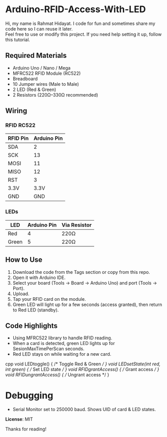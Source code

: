 # Arduino-RFID-Access-With-LED

Hi, my name is Rahmat Hidayat. I code for fun and sometimes share my code here so I can reuse it later.  
Feel free to use or modify this project. If you need help setting it up, follow this tutorial.

## Required Materials
- Arduino Uno / Nano / Mega
- MFRC522 RFID Module (RC522)
- Breadboard
- 10 Jumper wires (Male to Male)
- 2 LED (Red & Green)
- 2 Resistors (220Ω–330Ω recommended)

## Wiring

### RFID RC522
| RFID Pin | Arduino Pin |
|----------|-------------|
| SDA      | 2           |
| SCK      | 13          |
| MOSI     | 11          |
| MISO     | 12          |
| RST      | 3           |
| 3.3V     | 3.3V        |
| GND      | GND         |

### LEDs
| LED | Arduino Pin | Via Resistor |
|-----|-------------|--------------|
| Red | 4           | 220Ω         |
| Green | 5         | 220Ω         |

## How to Use
1. Download the code from the Tags section or copy from this repo.
2. Open it with Arduino IDE.
3. Select your board (Tools -> Board -> Arduino Uno) and port (Tools -> Port).
4. Upload.
5. Tap your RFID card on the module.
6. Green LED will light up for a few seconds (access granted), then return to Red LED (standby).

## Code Highlights
- Using MFRC522 library to handle RFID reading.
- When a card is detected, green LED lights up for SesionMaxTimePerScan seconds.
- Red LED stays on while waiting for a new card.

cpp
void LEDtoggle() { /* Toggle Red & Green */ }
void LEDsetState(int red, int green) { /* Set LED state */ }
void RFIDgrantAccess() { /* Grant access */ }
void RFIDungrantAccess() { /* Ungrant access */ }


# Debugging
- Serial Monitor set to 250000 baud. Shows UID of card & LED states.

**License**: MIT

Thanks for reading! 

